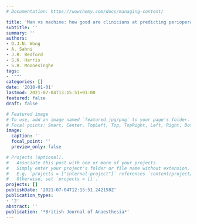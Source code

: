 ```yaml
---
# Documentation: https://wowchemy.com/docs/managing-content/

title: 'Man vs machine: how good are clinicians at predicting perioperative risk'
subtitle: ''
summary: ''
authors:
- D.J.N. Wong
- A. Sahni
- J.R. Bedford
- S.K. Harris
- S.R. Moonesinghe
tags:
- '""'
categories: []
date: '2018-01-01'
lastmod: 2021-07-04T13:15:51+01:00
featured: false
draft: false

# Featured image
# To use, add an image named `featured.jpg/png` to your page's folder.
# Focal points: Smart, Center, TopLeft, Top, TopRight, Left, Right, BottomLeft, Bottom, BottomRight.
image:
  caption: ''
  focal_point: ''
  preview_only: false

# Projects (optional).
#   Associate this post with one or more of your projects.
#   Simply enter your project's folder or file name without extension.
#   E.g. `projects = ["internal-project"]` references `content/project/deep-learning/index.md`.
#   Otherwise, set `projects = []`.
projects: []
publishDate: '2021-07-04T12:15:51.242158Z'
publication_types:
- '2'
abstract: ''
publication: '*British Journal of Anaesthesia*'
---
```

